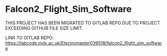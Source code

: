 ﻿# Falcon2_Flight_Sim_Software
THIS PROJECT HAS BEEN MIGRATED TO GITLAB REPO DUE TO PROJECT EXCEEDING GITHUB FILE SIZE LIMIT. 

LINK TO GITLAB REPO:
https://labcode.mdx.ac.uk/Electromaster039518/falcon2_flight_sim_software
